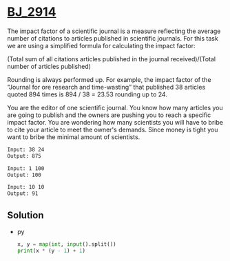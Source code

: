 # [BJ_2914](https://acmicpc.net/problem/2914)

The impact factor of a scientific journal is a measure reflecting the average number of citations to articles published in scientific journals.
For this task we are using a simplified formula for calculating the impact factor:

(Total sum of all citations articles published in the journal received)/(Total number of articles published)

Rounding is always performed up.
For example, the impact factor of the “Journal for ore research and time-wasting” that published 38 articles quoted 894 times is 894 / 38 = 23.53 rounding up to 24.

You are the editor of one scientific journal.
You know how many articles you are going to publish and the owners are pushing you to reach a specific impact factor.
You are wondering how many scientists you will have to bribe to cite your article to meet the owner's demands.
Since money is tight you want to bribe the minimal amount of scientists.

```txt
Input: 38 24
Output: 875

Input: 1 100
Output: 100

Input: 10 10
Output: 91
```

## Solution

* py

  ```py
  x, y = map(int, input().split())
  print(x * (y - 1) + 1)
  ```
